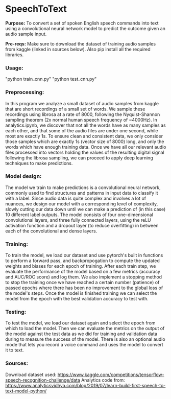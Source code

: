 # SpeechToText

**Purpose:** To convert a set of spoken English speech commands into text using a convolutional neural network model to predict the outcome given an audio sample input.

**Pre-reqs:** Make sure to download the dataset of training audio samples from kaggle (linked in sources below). Also pip install all the required libraries.

### Usage: 
"python train_cnn.py"
"python test_cnn.py"

### Preprocessing:
In this program we analyze a small dataset of audio samples from kaggle that are short recordings of a small set of words. We sample these recordings using librosa at a rate of 8000, following the Nyquist-Shannon sampling theorem (2x normal human speech frequency of ~4000Hz). In analytics.ipynb, we discover that not all the words have as many samples as each other, and that some of the audio files are under one second, while most are exactly 1s. To ensure clean and consistent data, we only consider those samples which are exactly 1s (vector size of 8000) long, and only the words which have enough training data. Once we have all our relevant audio files processed into vectors holding the values of the resulting digital signal following the librosa sampling, we can proceed to apply deep learning techniques to make predictions. 

### Model design:
The model we train to make predictions is a convolutional neural network, commonly used to find structures and patterns in input data to classify it with a label. Since audio data is quite complex and involves a lot of nuances, we design our model with a corresponding level of complexity, slowly cutting our data down until we can make a prediction of (in this case) 10 different label outputs. The model consists of four one-dimensional convolutional layers, and three fully connected layers, using the reLU activation function and a dropout layer (to reduce overfitting) in between each of the convolutional and dense layers.

### Training:
To train the model, we load our dataset and use pytorch's built in functions to perform a forward pass, and backpropogation to compute the updated weights and biases for each epoch of training. After each train step, we evaluate the performance of the model based on a few metrics (accuracy and AUC/ROC score) and log them. We also implement a stopping method to stop the training once we have reached a certain number (patience) of passed epochs where there has been no improvement to the global loss of the model's steps. Once the model is finished training we can select the model from the epoch with the best validation accuracy to test with.

### Testing:
To test the model, we load our dataset again and select the epoch from which to load the model. Then we can evaluate the metrics on the output of the model against the test data as we did for training and validation data during to measure the success of the model. There is also an optional audio mode that lets you record a voice command and uses the model to convert it to text.

### Sources:
Download dataset used: https://www.kaggle.com/competitions/tensorflow-speech-recognition-challenge/data
Analytics code from: https://www.analyticsvidhya.com/blog/2019/07/learn-build-first-speech-to-text-model-python/
